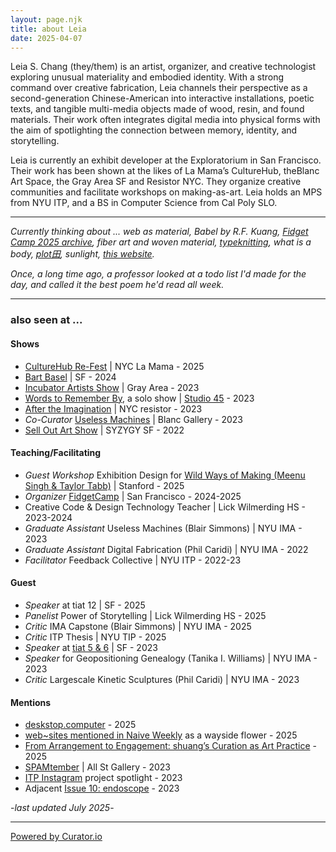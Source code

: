 ```yaml
---
layout: page.njk
title: about Leia
date: 2025-04-07
---
```

Leia S. Chang (they/them) is an artist, organizer, and creative technologist exploring unusual materiality and embodied identity. With a strong command over creative fabrication, Leia channels their perspective as a second-generation Chinese-American into interactive installations, poetic texts, and tangible multi-media objects made of wood, resin, and found materials. Their work often integrates digital media into physical forms with the aim of spotlighting the connection between memory, identity, and storytelling. 

Leia is currently an exhibit developer at the Exploratorium in San Francisco. Their work has been shown at the likes of La Mama’s CultureHub, theBlanc Art Space, the Gray Area SF and Resistor NYC. They organize creative communities and facilitate workshops on making-as-art. Leia holds an MPS from NYU ITP, and a BS in Computer Science from Cal Poly SLO.

---

*Currently thinking about ... web as material, Babel by R.F. Kuang, [Fidget Camp 2025 archive](https://fidgetcamp.com/2025), fiber art and woven material, [typeknitting](https://typeknitting.net/), what is a body, [plot田](https://www.instagram.com/plooooooot/), sunlight, [this website](/absolutely-everything).*

*Once, a long time ago, a professor looked at a todo list I'd made for the day, and called it the best poem he'd read all week.* 

---

### also seen at ...

#### Shows 
- [CultureHub Re-Fest](https://www.culturehub.org/re-fest-2025) | NYC La Mama - 2025
- [Bart Basel](https://bartbasel.org/) | SF - 2024
- [Incubator Artists Show](https://grayarea.org/event/gray-area-incubator-salon-2023-2/) | Gray Area - 2023
- [Words to Remember By](https://leiac.me/content/2024/2024-01-01_Words-to-Remember-By/), a solo show | [Studio 45](https://www.workatthestudio.com) - 2023
- [After the Imagination](https://www.instagram.com/p/CqMdQHeNFD9/) | NYC resistor - 2023 
- *Co-Curator* [Useless Machines](https://www.theblanc.art/exhibition/useless-machines-a-curated-student-show) | Blanc Gallery - 2023
- [Sell Out Art Show](https://www.syzygysf.com/event-details/sell-out-art-show) | SYZYGY SF - 2022 

#### Teaching/Facilitating
- *Guest Workshop* Exhibition Design for [Wild Ways of Making (Meenu Singh & Taylor Tabb)](https://dschool.stanford.edu/study/elective-courses/wild-ways-of-making) | Stanford - 2025
- *Organizer* [FidgetCamp](https://fidgetcamp.com) | San Francisco - 2024-2025 
- Creative Code & Design Technology Teacher | Lick Wilmerding HS - 2023-2024 
- *Graduate Assistant* Useless Machines (Blair Simmons) | NYU IMA - 2023 
- *Graduate Assistant* Digital Fabrication (Phil Caridi) | NYU IMA - 2022 
- *Facilitator* Feedback Collective | NYU ITP - 2022-23 

#### Guest
- *Speaker* at tiat 12 | SF - 2025
- *Panelist* Power of Storytelling | Lick Wilmerding HS - 2025 
- *Critic* IMA Capstone (Blair Simmons) | NYU IMA - 2025
- *Critic* ITP Thesis | NYU TIP - 2025
- *Speaker* at [tiat 5 & 6](https://ashherr.github.io/tiat/) | SF - 2023
- *Speaker* for Geopositioning Genealogy (Tanika I. Williams) | NYU IMA - 2023
- *Critic* Largescale Kinetic Sculptures (Phil Caridi) | NYU IMA - 2023 

#### Mentions
- [deskstop.computer](https://www.deskstop.computer/files/leiachang) - 2025
- [web~sites mentioned in Naive Weekly](https://www.naiveweekly.com/i/161743652/wayside-flowers) as a wayside flower - 2025
- [From Arrangement to Engagement: shuang’s Curation as Art Practice](https://www.art-insider.com/from-arrangement-to-engagement-shuangs-curation-as-art-practice/7144) - 2025 
- [SPAMtember](https://hudsonweekly.com/spamtember-unveils-playful-creativity-a-humorous-exploration-of-cultural-identity-at-all-street-gallery/) | All St Gallery - 2023
- [ITP Instagram](https://www.instagram.com/p/CoyVPdUAt1P/) project spotlight - 2023 
- Adjacent [Issue 10: endoscope](https://adjacent-ecoscope.itp.io/Noting-the-Details) - 2023 

-*last updated July 2025*-

---

<div id="curator-feed-default-feed-layout"><a href="https://curator.io" target="_blank" class="crt-logo crt-tag">Powered by Curator.io</a></div>

<!-- The Javascript can be moved to the end of the html page before the </body> tag -->
<script type="text/javascript">
/* curator-feed-default-feed-layout */
(function(){
var i,e,d=document,s="script";i=d.createElement("script");i.async=1;i.charset="UTF-8";
i.src="https://cdn.curator.io/published/64590b28-e330-43d2-a8ee-977195de720e.js";
e=d.getElementsByTagName(s)[0];e.parentNode.insertBefore(i, e);
})();
</script>